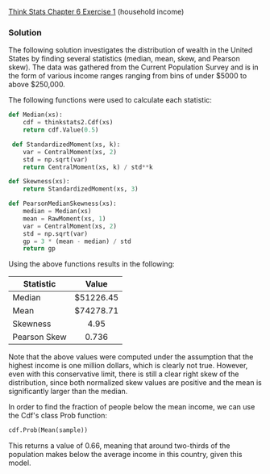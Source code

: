[Think Stats Chapter 6 Exercise 1](http://greenteapress.com/thinkstats2/html/thinkstats2007.html#toc60) (household income)

### Solution

The following solution investigates the distribution of wealth in the United States by finding several statistics (median, mean, skew, and Pearson skew).  The data was gathered from the Current Population Survey and is in the form of various income ranges ranging from bins of under $5000 to above $250,000. 

The following functions were used to calculate each statistic:

```python
def Median(xs):
    cdf = thinkstats2.Cdf(xs)
    return cdf.Value(0.5)

 def StandardizedMoment(xs, k):
    var = CentralMoment(xs, 2)
    std = np.sqrt(var)
    return CentralMoment(xs, k) / std**k   

def Skewness(xs):
    return StandardizedMoment(xs, 3)

def PearsonMedianSkewness(xs):
    median = Median(xs)
    mean = RawMoment(xs, 1)
    var = CentralMoment(xs, 2)
    std = np.sqrt(var)
    gp = 3 * (mean - median) / std
    return gp
```

Using the above functions results in the following:


| Statistic     | Value         |
| ------------- |:-------------:|
| Median        | $51226.45     | 
| Mean          | $74278.71     | 
|Skewness       | 4.95          | 
|Pearson Skew   | 0.736         |


Note that the above values were computed under the assumption that the highest income is one million dollars, which is clearly not true.  However, even with this conservative limit, there is still a clear right skew of the distribution, since both normalized skew values are positive and the mean is significantly larger than the median. 

In order to find the fraction of people below the mean income, we can use the Cdf's class Prob function:

```python 
cdf.Prob(Mean(sample))
```

This returns a value of 0.66, meaning that around two-thirds of the population makes below the average income in this country, given this model. 
